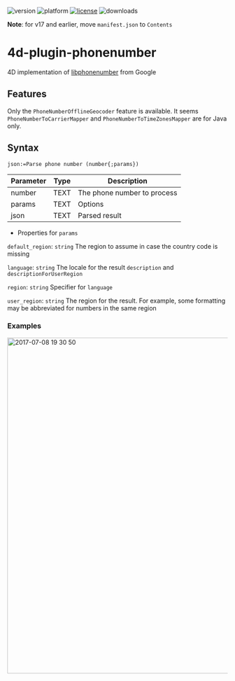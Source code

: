 ![version](https://img.shields.io/badge/version-18%2B-EB8E5F)
![platform](https://img.shields.io/static/v1?label=platform&message=mac-intel%20|%20mac-arm%20|%20win-64&color=blue)
[![license](https://img.shields.io/github/license/miyako/4d-plugin-phonenumber)](LICENSE)
![downloads](https://img.shields.io/github/downloads/miyako/4d-plugin-phonenumber/total)

**Note**: for v17 and earlier, move `manifest.json` to `Contents`

# 4d-plugin-phonenumber
4D implementation of [libphonenumber](https://github.com/googlei18n/libphonenumber) from Google

## Features

Only the ``PhoneNumberOfflineGeocoder`` feature is available. It seems ``PhoneNumberToCarrierMapper`` and ``PhoneNumberToTimeZonesMapper`` are for Java only. 

## Syntax

```
json:=Parse phone number (number{;params})
```

Parameter|Type|Description
------------|------------|----
number|TEXT|The phone number to process
params|TEXT|Options
json|TEXT|Parsed result

* Properties for ``params``

``default_region``: ``string`` The region to assume in case the country code is missing

``language``: ``string`` The locale for the result ``description`` and ``descriptionForUserRegion``

``region``: ``string`` Specifier for ``language``

``user_region``: ``string`` The region for the result. For example, some formatting may be abbreviated for numbers in the same region

### Examples

<img width="767" alt="2017-07-08 19 30 50" src="https://user-images.githubusercontent.com/1725068/27984649-60acdadc-6416-11e7-9b56-f74e1b1b804a.png">
